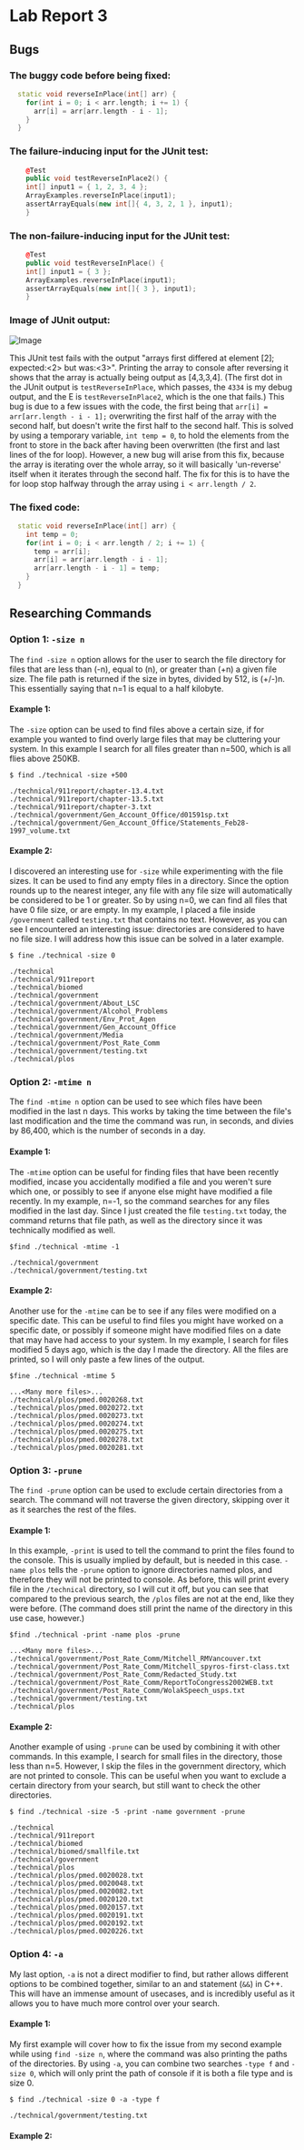 # Lab Report 3

## Bugs

### The buggy code before being fixed:
```cpp
  static void reverseInPlace(int[] arr) {
    for(int i = 0; i < arr.length; i += 1) {
      arr[i] = arr[arr.length - i - 1];
    }
  }
```
### The failure-inducing input for the JUnit test:
```cpp
	@Test 
	public void testReverseInPlace2() {
    int[] input1 = { 1, 2, 3, 4 };
    ArrayExamples.reverseInPlace(input1);
    assertArrayEquals(new int[]{ 4, 3, 2, 1 }, input1);
	}
```
### The non-failure-inducing input for the JUnit test:
```cpp
	@Test 
	public void testReverseInPlace() {
    int[] input1 = { 3 };
    ArrayExamples.reverseInPlace(input1);
    assertArrayEquals(new int[]{ 3 }, input1);
	}
```
### Image of JUnit output:
![Image](JUnitFail.png)

This JUnit test fails with the output "arrays first differed at element [2]; expected:<2> but was:<3>". Printing the array to console after reversing it shows that the array is actually being output as [4,3,3,4]. (The first dot in the JUnit output is `testReverseInPlace`, which passes, the `4334` is my debug output, and the E is `testReverseInPlace2`, which is the one that fails.) This bug is due to a few issues with the code, the first being that `arr[i] = arr[arr.length - i - 1];` overwriting the first half of the array with the second half, but doesn't write the first half to the second half. This is solved by using a temporary variable, `int temp = 0`, to hold the elements from the front to store in the back after having been overwritten (the first and last lines of the for loop). However, a new bug will arise from this fix, because the array is iterating over the whole array, so it will basically 'un-reverse' itself when it iterates through the second half. The fix for this is to have the for loop stop halfway through the array using `i < arr.length / 2`.

### The fixed code:
```cpp
  static void reverseInPlace(int[] arr) {
    int temp = 0;
    for(int i = 0; i < arr.length / 2; i += 1) {
      temp = arr[i];
      arr[i] = arr[arr.length - i - 1];
      arr[arr.length - i - 1] = temp;
    }
  }
```


## Researching Commands

### Option 1: `-size n`

The `find -size n` option allows for the user to search the file directory for files that are less than (-n), equal to (n), or greater than (+n) a given file size. The file path is returned if the size in bytes, divided by 512, is (+/-)n. This essentially saying that n=1 is equal to a half kilobyte.

#### Example 1:

The `-size` option can be used to find files above a certain size, if for example you wanted to find overly large files that may be cluttering your system. In this example I search for all files greater than n=500, which is all flies above 250KB.

```console
$ find ./technical -size +500

./technical/911report/chapter-13.4.txt
./technical/911report/chapter-13.5.txt
./technical/911report/chapter-3.txt
./technical/government/Gen_Account_Office/d01591sp.txt
./technical/government/Gen_Account_Office/Statements_Feb28-1997_volume.txt
```

#### Example 2:

I discovered an interesting use for `-size` while experimenting with the file sizes. It can be used to find any empty files in a directory. Since the option rounds up to the nearest integer, any file with any file size will automatically be considered to be 1 or greater. So by using n=0, we can find all files that have 0 file size, or are empty. In my example, I placed a file inside `/government` called `testing.txt` that contains no text. However, as you can see I encountered an interesting issue: directories are considered to have no file size. I will address how this issue can be solved in a later example.

```console
$ fine ./technical -size 0

./technical
./technical/911report
./technical/biomed
./technical/government
./technical/government/About_LSC
./technical/government/Alcohol_Problems
./technical/government/Env_Prot_Agen
./technical/government/Gen_Account_Office
./technical/government/Media
./technical/government/Post_Rate_Comm
./technical/government/testing.txt
./technical/plos
```

### Option 2: `-mtime n`

The `find -mtime n` option can be used to see which files have been modified in the last n days. This works by taking the time between the file's last modification and the time the command was run, in seconds, and divies by 86,400, which is the number of seconds in a day.

#### Example 1:

The `-mtime` option can be useful for finding files that have been recently modified, incase you accidentally modified a file and you weren't sure which one, or possibly to see if anyone else might have modified a file recently. In my example, n=-1, so the command searches for any files modified in the last day. Since I just created the file `testing.txt` today, the command returns that file path, as well as the directory since it was technically modified as well.

```console
$find ./technical -mtime -1

./technical/government
./technical/government/testing.txt
```

#### Example 2:

Another use for the `-mtime` can be to see if any files were modified on a specific date. This can be useful to find files you might have worked on a specific date, or possibly if someone might have modified files on a date that may have had access to your system. In my example, I search for files modified 5 days ago, which is the day I made the directory. All the files are printed, so I will only paste a few lines of the output.

```console
$fine ./technical -mtime 5

...<Many more files>...
./technical/plos/pmed.0020268.txt
./technical/plos/pmed.0020272.txt
./technical/plos/pmed.0020273.txt
./technical/plos/pmed.0020274.txt
./technical/plos/pmed.0020275.txt
./technical/plos/pmed.0020278.txt
./technical/plos/pmed.0020281.txt
```

### Option 3: `-prune`

The `find -prune` option can be used to exclude certain directories from a search. The command will not traverse the given directory, skipping over it as it searches the rest of the files.

#### Example 1:

In this example, `-print` is used to tell the command to print the files found to the console. This is usually implied by default, but is needed in this case. `-name plos` tells the `-prune` option to ignore directories named plos, and therefore they will not be printed to console. As before, this will print every file in the `/technical` directory, so I will cut it off, but you can see that compared to the previous search, the `/plos` files are not at the end, like they were before. (The command does still print the name of the directory in this use case, however.)

```console
$find ./technical -print -name plos -prune

...<Many more files>...
./technical/government/Post_Rate_Comm/Mitchell_RMVancouver.txt
./technical/government/Post_Rate_Comm/Mitchell_spyros-first-class.txt
./technical/government/Post_Rate_Comm/Redacted_Study.txt
./technical/government/Post_Rate_Comm/ReportToCongress2002WEB.txt
./technical/government/Post_Rate_Comm/WolakSpeech_usps.txt
./technical/government/testing.txt
./technical/plos
```

#### Example 2:

Another example of using `-prune` can be used by combining it with other commands. In this example, I search for small files in the directory, those less than n=5. However, I skip the files in the government directory, which are not printed to console. This can be useful when you want to exclude a certain directory from your search, but still want to check the other directories.

```console
$ find ./technical -size -5 -print -name government -prune

./technical
./technical/911report
./technical/biomed
./technical/biomed/smallfile.txt
./technical/government
./technical/plos
./technical/plos/pmed.0020028.txt
./technical/plos/pmed.0020048.txt
./technical/plos/pmed.0020082.txt
./technical/plos/pmed.0020120.txt
./technical/plos/pmed.0020157.txt
./technical/plos/pmed.0020191.txt
./technical/plos/pmed.0020192.txt
./technical/plos/pmed.0020226.txt
```

### Option 4: `-a`

My last option, `-a` is not a direct modifier to find, but rather allows different options to be combined together, similar to an and statement (`&&`) in C++. This will have an immense amount of usecases, and is incredibly useful as it allows you to have much more control over your search.

#### Example 1:

My first example will cover how to fix the issue from my second example while using `find -size n`, where the command was also printing the paths of the directories. By using `-a`, you can combine two searches `-type f` and `-size 0`, which will only print the path of console if it is both a file type and is size 0.

```console
$ find ./technical -size 0 -a -type f

./technical/government/testing.txt
```

#### Example 2:






